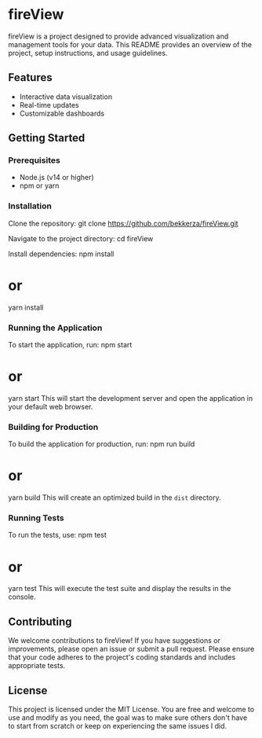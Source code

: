 # fireView

fireView is a project designed to provide advanced visualization and management tools for your data. This README provides an overview of the project, setup instructions, and usage guidelines.

## Features

- Interactive data visualization
- Real-time updates
- Customizable dashboards

## Getting Started

### Prerequisites

- Node.js (v14 or higher)
- npm or yarn

### Installation

Clone the repository:
git clone https://github.com/bekkerza/fireView.git

Navigate to the project directory:
cd fireView

Install dependencies:
npm install
# or
yarn install

### Running the Application
To start the application, run:
npm start
# or
yarn start
This will start the development server and open the application in your default web browser.

### Building for Production
To build the application for production, run:
npm run build
# or
yarn build
This will create an optimized build in the `dist` directory.    

### Running Tests
To run the tests, use:
npm test
# or
yarn test
This will execute the test suite and display the results in the console.

## Contributing
We welcome contributions to fireView! If you have suggestions or improvements, please open an issue or
submit a pull request. Please ensure that your code adheres to the project's coding standards and includes appropriate tests.

## License 
This project is licensed under the MIT License.
You are free and welcome to use and modify as you need, the goal was to make sure others don't have to start from scratch or 
keep on experiencing the same issues I did.

